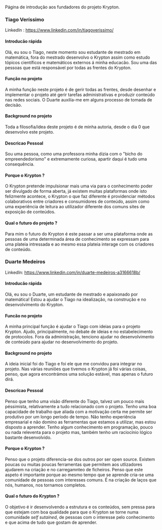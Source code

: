 Página de introdução aos fundadores do projeto Krypton.

### Tiago Veríssimo

LinkedIn : https://www.linkedin.com/in/tiagoverissimo/

#### Introducão rápida
Olá, eu sou o Tiago, neste momento sou estudante de mestrado em matemática, fora do mestrado desenvolvo o Krypton assim como estudo tópicos científicos e matemáticos externos á minha educacão.
Sou uma das pessoas que está responsável por todas as frentes do Krypton.

#### Função no projeto
A minha função neste projeto é de gerir todas as frentes, desde desenhar e implementar o projeto até gerir tarefas administrativas e produzir conteúdo nas redes sociais.
O Duarte auxilía-me em alguns processo de tomada de decisão.

#### Background no projeto
Toda a filosofia/idea deste projeto é de minha autoria, desde o dia $0$ que desenvolvo este projeto.

#### Descricao Pessoal
Sou uma pessoa, como uma professora minha dizia com o "bicho do empreendedorismo" e extremamente curiosa, apartir daqui é tudo uma consequência.

#### Porque o Krypton ?
O Krypton pretende impulsionar mais uma via para o conhecimento poder ser divulgado de forma aberta, já existem muitas plataformas onde isto felizmente acontece, o Krypton o que faz diferente é providenciar métodos colaborativos entre criadores e consumidores de conteúdo, assim como uma experiência de leitura ao utilizador diferente dos comuns sites de exposição de conteúdos.

#### Qual o futuro do projeto ?
Para mim o futuro do Krypton é este passar a ser uma plataforma onde as pessoas de uma determinada área de conhecimento se expressam para uma plateia intressada e ao mesmo essa plateia interage com os criadores de conteúdo.

### Duarte Medeiros

LinkedIn: https://www.linkedin.com/in/duarte-medeiros-a3166618b/

#### Introducão rápida
Olá, eu sou o Duarte, um estudante de mestrado e apaixonado por matemática! Estou a ajudar o Tiago na idealização, na construção e no desenvolvimento do Krypton.

#### Funcão no projeto
A minha principal função é ajudar o Tiago com ideias para o projeto Krypton. 
Ajudo, principalmente, no debate de ideias e no estabelecimento de protocolos. 
Fora da administração, tenciono ajudar no desenvolvimento de conteúdo para ajudar no desenvolvimento do projeto.


#### Background no projeto
A ideia inicial foi do Tiago e foi ele que me convidou para integrar no projeto.
Nas várias reuniões que tivemos o Krypton já foi várias coisas, penso, que agora encontrámos uma solução estável, mas apenas o futuro dirá.


#### Descricao Pessoal
Penso que tenho uma visão diferente do Tiago, talvez um pouco mais péssimista, relativamente a tudo relacionado com o projeto.
Tenho uma boa capacidade de trabalho que aliada com a motivação certa me permite ser produtivo por um longo período de tempo. 
Não tenho experiência empresarial e não domino as ferramentas que estamos a utilizar, mas estou disposto a aprender.
Tenho algum conhecimento em programação, pouco ou nada releventa para o projeto mas, também tenho um raciocínio lógico bastante desenvolvido.


#### Porque o Krypton ?
Penso que o projeto diferencia-se dos outros por ser open source.
Existem poucas ou muitas poucas ferramentas que permitem aos utlizadores ajudarem na criação e no carregamnteo de ficheiros.
Penso que este aspeto é importante porque ao mesmo tempo que se aprende cria-se uma comunidade de pessoas com interesses comuns. É na criação de laços que nós, humanos, nos tornamos completos.


#### Qual o futuro do Krypton ?
O objetivo é ir desenvolvendo a estrutura e os conteúdos, sem pressa para que estejam com boa qualidade para que o Krypton se torne numa comunidade *self sutained*, de pessoas com o interesse pelo conhecimento e que acima de tudo que  gostam de aprender.
